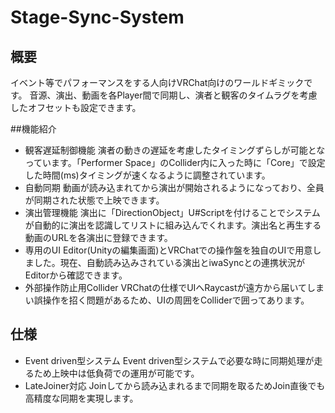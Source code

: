 # Stage-Sync-System

## 概要
イベント等でパフォーマンスをする人向けVRChat向けのワールドギミックです。
音源、演出、動画を各Player間で同期し、演者と観客のタイムラグを考慮したオフセットも設定できます。

##機能紹介
 - 観客遅延制御機能
演者の動きの遅延を考慮したタイミングずらしが可能となっています。「Performer Space」のCollider内に入った時に「Core」で設定した時間(ms)タイミングが速くなるように調整されています。 
 - 自動同期
動画が読み込まれてから演出が開始されるようになっており、全員が同期された状態で上映できます。 
 - 演出管理機能
演出に「DirectionObject」U#Scriptを付けることでシステムが自動的に演出を認識してリストに組み込んでくれます。演出名と再生する動画のURLを各演出に登録できます。
 - 専用のUI
Editor(Unityの編集画面)とVRChatでの操作盤を独自のUIで用意しました。現在、自動読み込みされている演出とiwaSyncとの連携状況がEditorから確認できます。
 - 外部操作防止用Collider
VRChatの仕様でUIへRaycastが遠方から届いてしまい誤操作を招く問題があるため、UIの周囲をColliderで囲ってあります。


## 仕様
 - Event driven型システム
Event driven型システムで必要な時に同期処理が走るため上映中は低負荷での運用が可能です。
 - LateJoiner対応
Joinしてから読み込まれるまで同期を取るためJoin直後でも高精度な同期を実現します。
